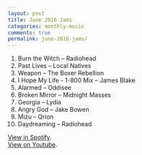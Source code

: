 ```yaml
---
layout: post
title: June 2016 Jams
categories: monthly-music
comments: true
permalink: june-2016-jams/
---
```


1. Burn the Witch – Radiohead
2. Past Lives – Local Natives
3. Weapon – The Boxer Rebellion
4. I Hope My Life - 1-800 Mix – James Blake
5. Alarmed – Oddisee
6. Broken Mirror – Midnight Masses
7. Georgia – Lydia
8. Angry God – Jake Bowen
9. Mizu – Qrion
10. Daydreaming – Radiohead

[View in Spotify][spotify].  
[View on Youtube][youtube].

[spotify]: https://open.spotify.com/user/fred.hohman/playlist/16xxgkDIq7D9k4nLXCIsRj "View in Spotify."
[youtube]: https://www.youtube.com/playlist?list=PL7t4sFPlrvYXblzQLfb34A3mRxMM4CPp2 "View on Youtube."